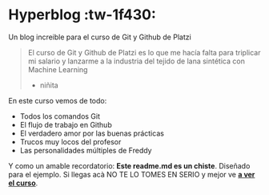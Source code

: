 # Hyperblog :tw-1f430: 
Un blog increible para el curso de Git y Github de Platzi

> El curso de Git y Github de Platzi es lo que me hacía falta para triplicar mi salario y lanzarme a la industria del tejido de lana sintética con Machine Learning
> - niñita

En este curso vemos de todo:
* Todos los comandos Git
* El flujo de trabajo en Github
* El verdadero amor por las buenas prácticas
* Trucos muy locos del profesor
* Las personalidades múltiples de Freddy

Y como un amable recordatorio: **Este readme.md es un chiste**. Diseñado para el ejemplo. Si llegas acà NO TE LO TOMES EN SERIO y mejor ve [**a ver el curso**](http://platzi.com/git "a ver el curso").